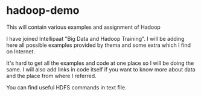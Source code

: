 # hadoop-demo
This will contain various examples and assignment of Hadoop

I have joined Intellipaat "Big Data and Hadoop Training". I will be adding here all possible examples provided by thema and some extra which I find on Internet.

It's hard to get all the examples and code at one place so I will be doing the same. I will also add links in code itself if you
want to know more about data and the place from where I referred.

You can find useful HDFS commands in text file.
